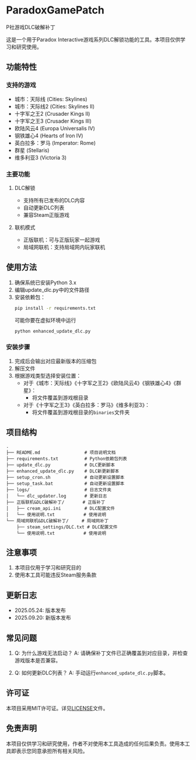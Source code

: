 # ParadoxGamePatch
P社游戏DLC破解补丁

这是一个用于Paradox Interactive游戏系列DLC解锁功能的工具。本项目仅供学习和研究使用。

## 功能特性

### 支持的游戏
- 城市：天际线 (Cities: Skylines)
- 城市：天际线2 (Cities: Skylines II)
- 十字军之王2 (Crusader Kings II)
- 十字军之王3 (Crusader Kings III)
- 欧陆风云4 (Europa Universalis IV)
- 钢铁雄心4 (Hearts of Iron IV)
- 英白拉多：罗马 (Imperator: Rome)
- 群星 (Stellaris)
- 维多利亚3 (Victoria 3)

### 主要功能
1. DLC解锁
   - 支持所有已发布的DLC内容
   - 自动更新DLC列表
   - 兼容Steam正版游戏

2. 联机模式
   - 正版联机：可与正版玩家一起游戏
   - 局域网联机：支持局域网内玩家联机

## 使用方法
1. 确保系统已安装Python 3.x
2. 编辑update_dlc.py中的文件路径
3. 安装依赖包：
   ```bash
   pip install -r requirements.txt
   ```
   可能你要在虚拟环境中运行
   ```bash
   python enhanced_update_dlc.py
   ```

### 安装步骤
1. 完成后会输出对应最新版本的压缩包
2. 解压文件
3. 根据游戏类型选择安装位置：
   - 对于《城市：天际线》《十字军之王2》《欧陆风云4》《钢铁雄心4》《群星》：
     - 将文件覆盖到游戏根目录
   - 对于《十字军之王3》《英白拉多：罗马》《维多利亚3》：
     - 将文件覆盖到游戏根目录的`binaries`文件夹

## 项目结构
```
.
├── README.md                 # 项目说明文档
├── requirements.txt          # Python依赖包列表
├── update_dlc.py             # DLC更新脚本
├── enhanced_update_dlc.py    # DLC新更新脚本
├── setup_cron.sh             # 自动更新设置脚本
├── setup_task.bat            # 自动更新设置脚本
├── logs/                     # 日志文件夹
│   └── dlc_updater.log       # 更新日志
├── 正版联机&DLC破解补丁/       # 正版补丁
│   ├── cream_api.ini         # DLC配置文件
│   └── 使用说明.txt           # 使用说明
└── 局域网联机&DLC破解补丁/     # 局域网补丁
    ├── steam_settings/DLC.txt # DLC配置文件
    └── 使用说明.txt           # 使用说明
```

## 注意事项
1. 本项目仅用于学习和研究目的
2. 使用本工具可能违反Steam服务条款

## 更新日志
- 2025.05.24: 版本发布
- 2025.09.20: 新版本发布

## 常见问题
1. Q: 为什么游戏无法启动？
   A: 请确保补丁文件已正确覆盖到对应目录，并检查游戏版本是否兼容。

2. Q: 如何更新DLC列表？
   A: 手动运行`enhanced_update_dlc.py`脚本。

## 许可证
本项目采用MIT许可证。详见[LICENSE](LICENSE)文件。

## 免责声明
本项目仅供学习和研究使用，作者不对使用本工具造成的任何后果负责。使用本工具即表示您同意承担所有相关风险。 
